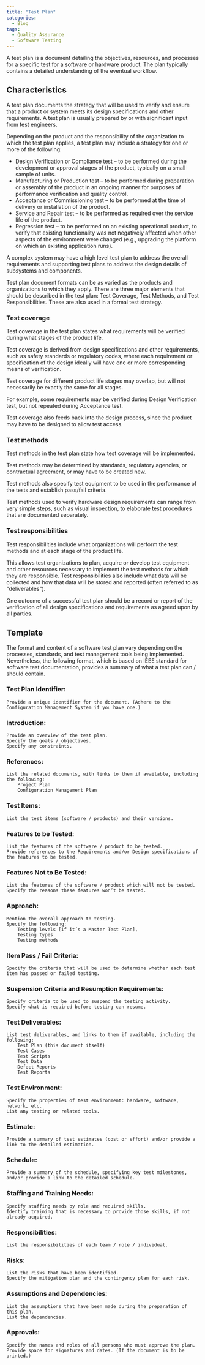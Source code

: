 ```yaml
---
title: "Test Plan"
categories:
  - Blog
tags:
  - Quality Assurance
  - Software Testing
---
```


A test plan is a document detailing the objectives, resources, and processes for a specific test for a software or hardware product. The plan typically contains a detailed understanding of the eventual workflow. 

<h2>Characteristics </h2>

A test plan documents the strategy that will be used to verify and ensure that a product or system meets its design specifications and other requirements. A test plan is usually prepared by or with significant input from test engineers.

Depending on the product and the responsibility of the organization to which the test plan applies, a test plan may include a strategy for one or more of the following:

<ul>

<li>Design Verification or Compliance test – to be performed during the development or approval stages of the product, typically on a small sample of units.</li>
<li>Manufacturing or Production test – to be performed during preparation or assembly of the product in an ongoing manner for purposes of performance verification and quality control.</li>
<li>Acceptance or Commissioning test – to be performed at the time of delivery or installation of the product.</li>
<li>Service and Repair test – to be performed as required over the service life of the product.</li>
<li>Regression test – to be performed on an existing operational product, to verify that existing functionality was not negatively affected when other aspects of the environment were changed (e.g., upgrading the platform on which an existing application runs).</li>

</ul>

A complex system may have a high level test plan to address the overall requirements and supporting test plans to address the design details of subsystems and components.

Test plan document formats can be as varied as the products and organizations to which they apply. There are three major elements that should be described in the test plan: Test Coverage, Test Methods, and Test Responsibilities. These are also used in a formal test strategy.

<h3>Test coverage</h3>

Test coverage in the test plan states what requirements will be verified during what stages of the product life. 

Test coverage is derived from design specifications and other requirements, such as safety standards or regulatory codes, where each requirement or specification of the design ideally will have one or more corresponding means of verification. 

Test coverage for different product life stages may overlap, but will not necessarily be exactly the same for all stages. 

For example, some requirements may be verified during Design Verification test, but not repeated during Acceptance test. 

Test coverage also feeds back into the design process, since the product may have to be designed to allow test access.

<h3>Test methods</h3>

Test methods in the test plan state how test coverage will be implemented. 

Test methods may be determined by standards, regulatory agencies, or contractual agreement, or may have to be created new. 

Test methods also specify test equipment to be used in the performance of the tests and establish pass/fail criteria.

Test methods used to verify hardware design requirements can range from very simple steps, such as visual inspection, to elaborate test procedures that are documented separately.

<h3>Test responsibilities </h3>

Test responsibilities include what organizations will perform the test methods and at each stage of the product life.

This allows test organizations to plan, acquire or develop test equipment and other resources necessary to implement the test methods for which they are responsible. Test responsibilities also include what data will be collected and how that data will be stored and reported (often referred to as "deliverables"). 
 
One outcome of a successful test plan should be a record or report of the verification of all design specifications and requirements as agreed upon by all parties. 


<h2>Template</h2>


The format and content of a software test plan vary depending on the processes, standards, and test management tools being implemented. Nevertheless, the following format, which is based on IEEE standard for software test documentation, provides a summary of what a test plan can / should contain.

<h3>Test Plan Identifier:</h3>

    Provide a unique identifier for the document. (Adhere to the Configuration Management System if you have one.)

<h3>Introduction:</h3>

    Provide an overview of the test plan.
    Specify the goals / objectives.
    Specify any constraints.

<h3>References:</h3>

    List the related documents, with links to them if available, including the following:
        Project Plan
        Configuration Management Plan

<h3>Test Items:</h3>

    List the test items (software / products) and their versions.

<h3>Features to be Tested:</h3>

    List the features of the software / product to be tested.
    Provide references to the Requirements and/or Design specifications of the features to be tested.

<h3>Features Not to Be Tested:</h3>

    List the features of the software / product which will not be tested.
    Specify the reasons these features won’t be tested.

<h3>Approach:</h3>

    Mention the overall approach to testing.
    Specify the following:
        Testing levels [if it’s a Master Test Plan],
        Testing types
        Testing methods

<h3>Item Pass / Fail Criteria:</h3>

    Specify the criteria that will be used to determine whether each test item has passed or failed testing.

<h3>Suspension Criteria and Resumption Requirements:</h3>

    Specify criteria to be used to suspend the testing activity.
    Specify what is required before testing can resume.

<h3>Test Deliverables:</h3>

    List test deliverables, and links to them if available, including the following:
        Test Plan (this document itself)
        Test Cases
        Test Scripts
        Test Data
        Defect Reports
        Test Reports

<h3>Test Environment:</h3>

    Specify the properties of test environment: hardware, software, network, etc.
    List any testing or related tools.

<h3>Estimate:</h3>

    Provide a summary of test estimates (cost or effort) and/or provide a link to the detailed estimation.

<h3>Schedule:</h3>

    Provide a summary of the schedule, specifying key test milestones, and/or provide a link to the detailed schedule.

<h3>Staffing and Training Needs:</h3>

    Specify staffing needs by role and required skills.
    Identify training that is necessary to provide those skills, if not already acquired.

<h3>Responsibilities:</h3>

    List the responsibilities of each team / role / individual.

<h3>Risks:</h3>

    List the risks that have been identified.
    Specify the mitigation plan and the contingency plan for each risk.

<h3>Assumptions and Dependencies:</h3>

    List the assumptions that have been made during the preparation of this plan.
    List the dependencies.

<h3>Approvals:</h3>

    Specify the names and roles of all persons who must approve the plan.
    Provide space for signatures and dates. (If the document is to be printed.)
